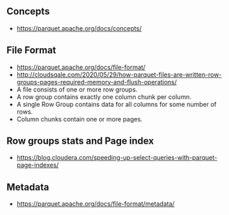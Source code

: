 ## Concepts
- https://parquet.apache.org/docs/concepts/

## File Format
- https://parquet.apache.org/docs/file-format/
- http://cloudsqale.com/2020/05/29/how-parquet-files-are-written-row-groups-pages-required-memory-and-flush-operations/
- A file consists of one or more row groups.
- A row group contains exactly one column chunk per column.
- A single Row Group contains data for all columns for some number of rows.
- Column chunks contain one or more pages.

## Row groups stats and Page index
- https://blog.cloudera.com/speeding-up-select-queries-with-parquet-page-indexes/

## Metadata
- https://parquet.apache.org/docs/file-format/metadata/
